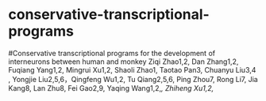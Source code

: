 # conservative-transcriptional-programs
#Conservative transcriptional programs for the development of interneurons between human and monkey
Ziqi Zhao1,2, Dan Zhang1,2, Fuqiang Yang1,2, Mingrui Xu1,2, Shaoli Zhao1, Taotao Pan3, Chuanyu Liu3,4 , Yongjie Liu2,5,6，Qingfeng Wu1,2, Tu Qiang2,5,6, Ping Zhou7, Rong Li7, Jia Kang8, Lan Zhu8, Fei Gao2,9, Yaqing Wang1,2,*, Zhiheng Xu1,2,*
